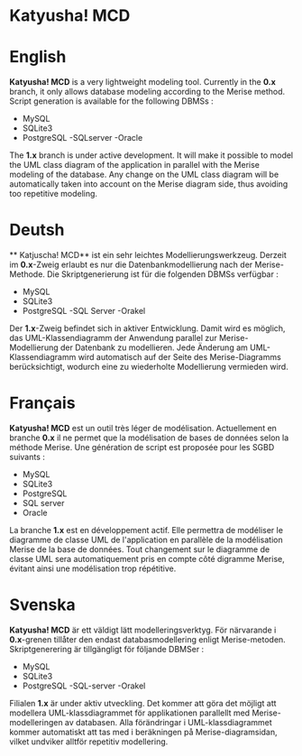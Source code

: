 # Katyusha! MCD

English
=======

**Katyusha! MCD** is a very lightweight modeling tool.
Currently in the **0.x** branch, it only allows database modeling according to the Merise method.
Script generation is available for the following DBMSs :
  - MySQL
  - SQLite3
  - PostgreSQL
  -SQLserver
  -Oracle

The **1.x** branch is under active development. It will make it possible to model the UML class diagram of the application in parallel with the Merise modeling of the database.
Any change on the UML class diagram will be automatically taken into account on the Merise diagram side, thus avoiding too repetitive modeling.

Deutsh
======

** Katjuscha! MCD** ist ein sehr leichtes Modellierungswerkzeug.
Derzeit im **0.x**-Zweig erlaubt es nur die Datenbankmodellierung nach der Merise-Methode.
Die Skriptgenerierung ist für die folgenden DBMSs verfügbar :
   - MySQL
   - SQLite3
   - PostgreSQL
   -SQL Server
   -Orakel

Der **1.x**-Zweig befindet sich in aktiver Entwicklung. Damit wird es möglich, das UML-Klassendiagramm der Anwendung parallel zur Merise-Modellierung der Datenbank zu modellieren.
Jede Änderung am UML-Klassendiagramm wird automatisch auf der Seite des Merise-Diagramms berücksichtigt, wodurch eine zu wiederholte Modellierung vermieden wird.

Français
========

**Katyusha! MCD** est un outil très léger de modélisation.
Actuellement en branche **0.x** il ne permet que la modélisation de bases de données selon la méthode Merise.
Une génération de script est proposée pour les SGBD suivants :
 - MySQL
 - SQLite3
 - PostgreSQL
 - SQL server
 - Oracle

La branche **1.x** est en développement actif. Elle permettra de modéliser le diagramme de classe UML de l'application en parallèle de la modélisation Merise de la base de données.
Tout changement sur le diagramme de classe UML sera automatiquement pris en compte côté digramme Merise, évitant ainsi une modélisation trop répétitive.

Svenska
=======

**Katyusha! MCD** är ett väldigt lätt modelleringsverktyg.
För närvarande i **0.x**-grenen tillåter den endast databasmodellering enligt Merise-metoden.
Skriptgenerering är tillgängligt för följande DBMSer :
   - MySQL
   - SQLite3
   - PostgreSQL
   -SQL-server
   -Orakel

Filialen **1.x** är under aktiv utveckling. Det kommer att göra det möjligt att modellera UML-klassdiagrammet för applikationen parallellt med Merise-modelleringen av databasen.
Alla förändringar i UML-klassdiagrammet kommer automatiskt att tas med i beräkningen på Merise-diagramsidan, vilket undviker alltför repetitiv modellering.
